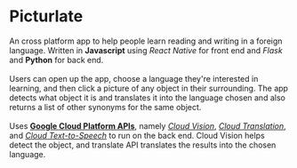 Picturlate
=====

An cross platform app to help people learn reading and writing in a foreign language.
Written in **Javascript** using *React Native* for front end and *Flask* and **Python** for back end.<br><br>
Users can open up the app, choose a language they're interested in learning, and then click a picture of any object in their surrounding. The app detects what object it is and translates it into the language chosen and also returns a list of other synonyms for the same object.
<br><br>
Uses [**Google Cloud Platform APIs**](https://cloud.google.com/), namely [*Cloud Vision*](https://cloud.google.com/vision/), [*Cloud Translation*](https://cloud.google.com/translate/), and [*Cloud Text-to-Speech*](https://cloud.google.com/text-to-speech/) to run on the back end. Cloud Vision helps detect the object, and translate API translates the results into the chosen language. <br><br>
 
